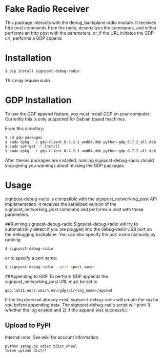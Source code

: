 Fake Radio Receiver
===========

This package interacts with the debug_backplane radio module. It receives
http post commands from the radio, deserializes the commands,
and either performs an http post with the parameters, or, if the 
URL inidates the GDP url, performs a GDP append.

Installation
===========
```bash
$ pip install signpost-debug-radio
```
This may require sudo.


GDP Installation
===============
To use the GDP append feature, you must install GDP on your computer.
Currently this is only supported for Debian based machines.

From this directory:

```bash
$ cd gdp-packages
$ sudo dpkg - i gdp-client_0.7.2-1_amd64.deb python-gdp_0.7.2_all.deb
$ sudo apt-get -f install
$ sudo dpkg - i gdp-client_0.7.2-1_amd64.deb python-gdp_0.7.2_all.deb
```

After theses packages are installed, running signpost-debug-radio
should stop giving you warnings about missing the GDP packages.

Usage
=====
signpost-debug-radio is compatible with the signpost_networking_post
API implementation. It receives the serialized version of the signpost_networking_post
command and performs a post with those parameters.

##Running signpost-debug-radio
Signpost-debug-radio will try to automatically detect if you are plugged
into the debug-radio USB port on the debugging backplane. You can also
specify the port name manually by running


```bash
$ signpost-debug-radio
```
or to specify a port name:

```bash
$ signpost-debug-radio --port <port_name>
```

##Appending to GDP
To perform GDP appends the signpost_networking_post URL must be set to

```
gdp.lab11.eecs.umich.edu/gdp/v1/<log_name>/append
```

If the log does not already exist, signpost-debug-radio will create
the log for you before appending data. The signpost-debug-radio script
will print 1) whether the log existed and 2) if the append was successful.


Upload to PyPI
--------------
Internal note.
See wiki for account information.

    python setup.py sdist bdist_wheel
    twine upload dist/*
